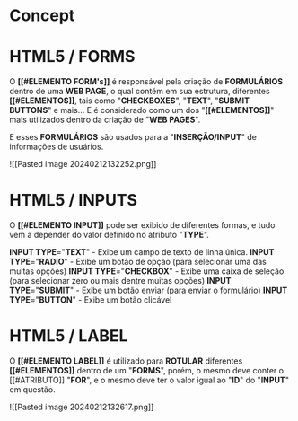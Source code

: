 # Concept

>

# HTML5 / FORMS

O **[[#ELEMENTO FORM's]]** é responsável pela criação de **FORMULÁRIOS** dentro de uma **WEB PAGE**, o qual contém em sua estrutura, diferentes **[[#ELEMENTOS]]**, tais como "**CHECKBOXES**", "**TEXT**", "**SUBMIT BUTTONS**" e mais... E é considerado como um dos "**[[#ELEMENTOS]]**" mais utilizados dentro da criação de "**WEB PAGES**".

E esses **FORMULÁRIOS** são usados para a "**INSERÇÃO/INPUT**" de informações de usuários.

![[Pasted image 20240212132252.png]]

# HTML5 / INPUTS

O **[[#ELEMENTO INPUT]]** pode ser exibido de diferentes formas, e tudo vem a depender do valor definido no atributo "**TYPE**".

**INPUT TYPE**="**TEXT**" - Exibe um campo de texto de linha única.
**INPUT TYPE**="**RADIO**" -  Exibe um botão de opção (para selecionar uma das muitas opções)
**INPUT TYPE**="**CHECKBOX**" - Exibe uma caixa de seleção (para selecionar zero ou mais dentre muitas opções)
**INPUT TYPE**="**SUBMIT**" - Exibe um botão enviar (para enviar o formulário)
**INPUT TYPE**="**BUTTON**" - Exibe um botão clicável
# HTML5 / LABEL

O **[[#ELEMENTO LABEL]]** é utilizado para **ROTULAR** diferentes **[[#ELEMENTOS]]** dentro de um "**FORMS**", porém, o mesmo deve conter o [[#ATRIBUTO]] "**FOR**", e o mesmo deve ter o valor igual ao "**ID**" do "**INPUT**" em questão.

![[Pasted image 20240212132617.png]]
